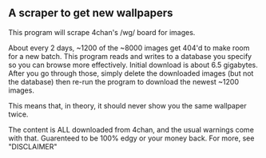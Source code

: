 ## A scraper to get new wallpapers
This program will scrape 4chan's /wg/ board for images.

About every 2 days, ~1200 of the ~8000 images get 404'd to make room for a new batch. This program reads and writes to a database you specify so you can browse more effectively. Initial download is about 6.5 gigabytes. After you go through those, simply delete the downloaded images (but not the database) then re-run the program to download the newest ~1200 images.

This means that, in theory, it should never show you the same wallpaper twice.

The content is ALL downloaded from 4chan, and the usual warnings come with that. Guarenteed to be 100% edgy or your money back. For more, see "DISCLAIMER"
